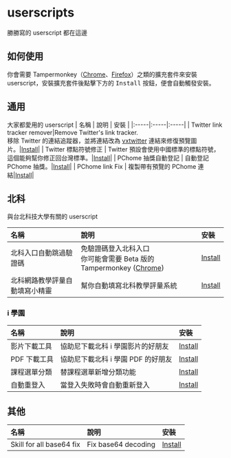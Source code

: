 # userscripts
勝勝寫的 userscript 都在這邊

## 如何使用
你會需要 Tampermonkey（[Chrome](https://chrome.google.com/webstore/detail/tampermonkey/dhdgffkkebhmkfjojejmpbldmpobfkfo)、[Firefox](https://addons.mozilla.org/zh-TW/firefox/addon/tampermonkey/)）之類的擴充套件來安裝 userscript，安裝擴充套件後點擊下方的 <kbd>Install</kbd> 按鈕，便會自動觸發安裝。
## 通用
大家都愛用的 userscript
| 名稱 | 說明 | 安裝 |
|:-----|:-----|:-----|
| Twitter link tracker remover|Remove Twitter's link tracker. <br>移除 Twitter 的連結追蹤器，並將連結改為 [vxtwitter](https://github.com/ryuuzake/BetterTwitFix) 連結來修復預覽圖片。|[Install](https://github.com/gnehs/userscripts/raw/main/Twitter-link-tracker-remover.user.js)|
| Twitter 標點符號修正 | Twitter 預設會使用中國標準的標點符號，這個能夠幫你修正回台灣標準。|[Install](https://github.com/gnehs/userscripts/raw/main/twitter-lang-fix.user.js)|
| PChome 抽獎自動登記 | 自動登記 PChome 抽獎。|[Install](https://github.com/gnehs/userscripts/raw/main/pchome-prize-auto-rigister.user.js)|
| PChome link Fix | 複製帶有預覽的 PChome 連結|[Install](https://github.com/gnehs/userscripts/raw/main/pchome-link-copy.user.js)|
## 北科
與台北科技大學有關的 userscript

| 名稱 | 說明 | 安裝 |
|:-----|:-----|:-----|
| 北科入口自動跳過驗證碼 | 免驗證碼登入北科入口<br/> 你可能會需要 Beta 版的 Tampermonkey ([Chrome](https://chrome.google.com/webstore/detail/tampermonkey-beta/gcalenpjmijncebpfijmoaglllgpjagf)) | [Install](https://github.com/gnehs/userscripts/raw/main/ntut-skip-captcha.user.js)|
| 北科網路教學評量自動填寫小精靈| 幫你自動填寫北科教學評量系統| [Install](https://github.com/gnehs/userscripts/raw/main/ntut-autofill-assessment.user.js)
### i 學園

| 名稱 | 說明 | 安裝 |
|:-----|:-----|:-----|
| 影片下載工具|協助尼下載北科 i 學園影片的好朋友|[Install](https://github.com/gnehs/userscripts/raw/main/ntut-istudy-downloader.user.js)|
| PDF 下載工具 | 協助尼下載北科 i 學園 PDF 的好朋友 | [Install](https://github.com/gnehs/userscripts/raw/main/ntut-istudy-pdf-downloader.user.js) |
| 課程選單分類 | 替課程選單新增分類功能 | [Install](https://github.com/gnehs/userscripts/raw/main/ntut-istudy-course-select.user.js)|
| 自動重登入 | 當登入失敗時會自動重新登入 | [Install](https://github.com/gnehs/userscripts/raw/main/ntut-istudy-auto-relogin.user.js)|


## 其他

| 名稱 | 說明 | 安裝 |
|:-----|:-----|:-----|
|  Skill for all base64 fix | Fix base64 decoding | [Install](https://github.com/gnehs/userscripts/raw/main/skillsforall.user.js) |
